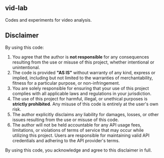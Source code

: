 ## vid-lab

Codes and experiments for video analysis.


## Disclaimer

By using this code:

1. You agree that the author is **not responsible** for any consequences resulting from the use or misuse of this project, whether intentional or unintentional.
2. The code is provided **"AS IS"** without warranty of any kind, express or implied, including but not limited to the warranties of merchantability, fitness for a particular purpose, or non-infringement.
3. You are solely responsible for ensuring that your use of this project complies with all applicable laws and regulations in your jurisdiction.
4. The use of this project for harmful, illegal, or unethical purposes is **strictly prohibited**. Any misuse of this code is entirely at the user's own risk.
5. The author explicitly disclaims any liability for damages, losses, or other issues resulting from the use or misuse of this code.
6. The author will not be held accountable for any API usage fees, limitations, or violations of terms of service that may occur while utilizing this project. Users are responsible for maintaining valid API credentials and adhering to the API provider's terms.

By using this code, you acknowledge and agree to this disclaimer in full.
